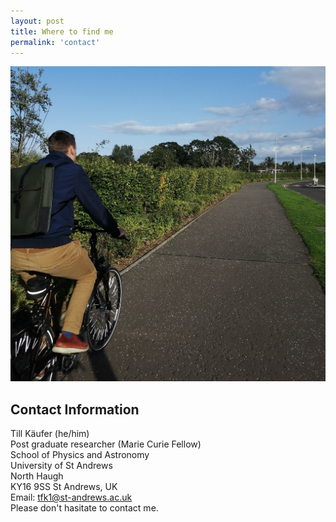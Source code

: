 ```yaml
---
layout: post
title: Where to find me
permalink: 'contact'
---
```


[<img src="/images/bike.jpg" class="fit image">](/contact)


## Contact Information

Till Käufer (he/him)  
Post graduate researcher (Marie Curie Fellow)  
School of Physics and Astronomy  
University of St Andrews  
North Haugh  
KY16 9SS St Andrews, UK  
Email: tfk1@st-andrews.ac.uk  
Please don't hasitate to contact me. 
